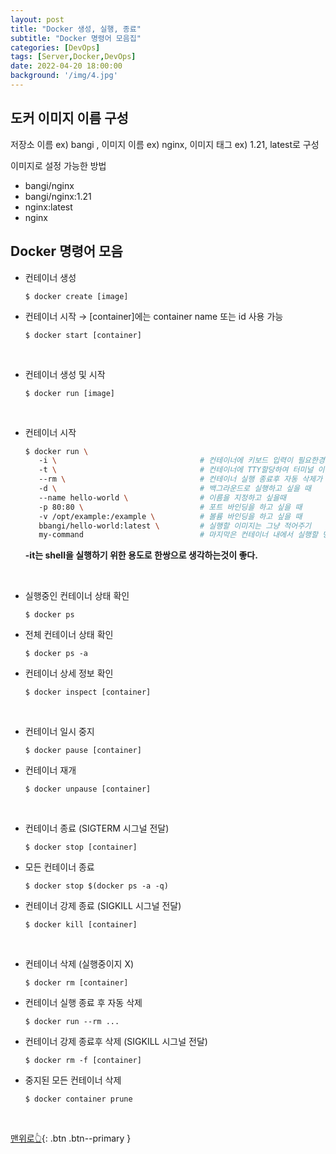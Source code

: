 ```yaml
---
layout: post
title: "Docker 생성, 실행, 종료"
subtitle: "Docker 명령어 모음집"
categories: [DevOps]
tags: [Server,Docker,DevOps]
date: 2022-04-20 18:00:00
background: '/img/4.jpg'
---
```


## 도커 이미지 이름 구성

저장소 이름 ex) bangi , 이미지 이름 ex) nginx, 이미지 태그 ex) 1.21, latest로 구성

이미지로 설정 가능한 방법

- bangi/nginx
- bangi/nginx:1.21
- nginx:latest
- nginx

## Docker 명령어 모음

- 컨테이너 생성
    
    `$ docker create [image]`
    
- 컨테이너 시작 → [container]에는 container name 또는 id 사용 가능
    
    `$ docker start [container]`

<br>

- 컨테이너 생성 및 시작
    
    `$ docker run [image]`

<br>

- 컨테이너 시작
    
    ```bash
    $ docker run \                         
       -i \                                # 컨테이너에 키보드 입력이 필요한경우
       -t \                                # 컨테이너에 TTY할당하여 터미널 이용이 필요한 경우
       --rm \                              # 컨테이너 실행 종료후 자동 삭제가 필요할때
       -d \                                # 백그라운드로 실행하고 싶을 때
       --name hello-world \                # 이름을 지정하고 싶을때
       -p 80:80 \                          # 포트 바인딩을 하고 싶을 때
       -v /opt/example:/example \          # 볼륨 바인딩을 하고 싶을 때
       bbangi/hello-world:latest \         # 실행할 이미지는 그냥 적어주기
       my-command                          # 마지막은 컨테이너 내에서 실행할 명령어
    ```
    
    **-it는 shell을 실행하기 위한 용도로 한쌍으로 생각하는것이 좋다.** 

<br>

- 실행중인 컨테이너 상태 확인
    
    `$ docker ps`
    
- 전체 컨테이너 상태 확인
    
    `$ docker ps -a`

- 컨테이너 상세 정보 확인
    
    `$ docker inspect [container]`
    
<br>

- 컨테이너 일시 중지
    
    `$ docker pause [container]`
    
- 컨테이너 재개
    
    `$ docker unpause [container]`

<br>

- 컨테이너 종료 (SIGTERM 시그널 전달)

    `$ docker stop [container]`

- 모든 컨테이너 종료

    `$ docker stop $(docker ps -a -q)`

- 컨테이너 강제 종료 (SIGKILL 시그널 전달)

    `$ docker kill [container]`

<br>

- 컨테이너 삭제 (실행중이지 X)
    
    `$ docker rm [container]`
    
- 컨테이너 실행 종료 후 자동 삭제
    
    `$ docker run --rm ...`
    
- 컨테이너 강제 종료후 삭제 (SIGKILL 시그널 전달)
    
    `$ docker rm -f [container]`
    
- 중지된 모든 컨테이너 삭제
    
    `$ docker container prune`

<br>

[맨위로👆](#){: .btn .btn--primary }

